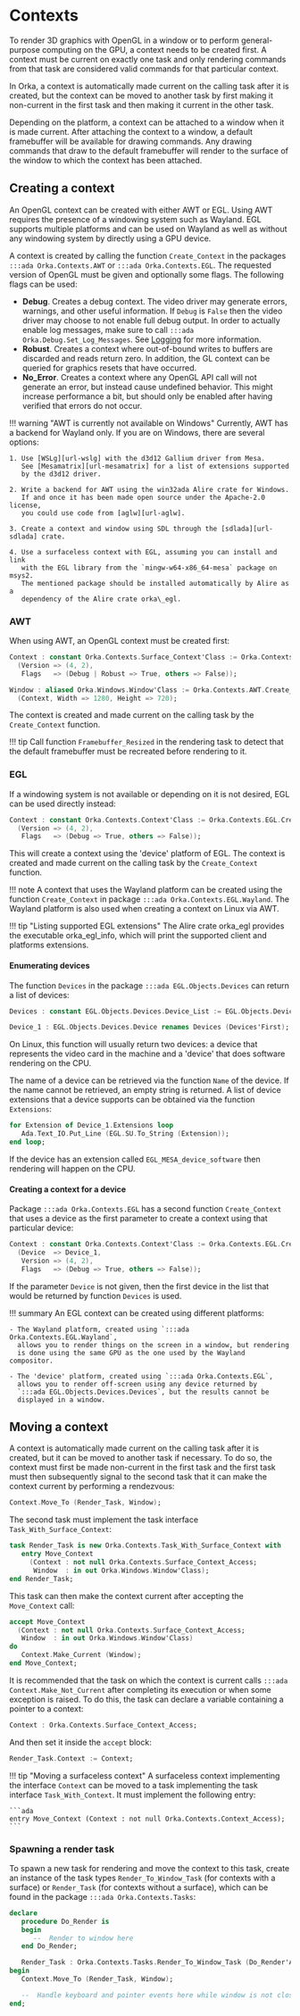 # Contexts

To render 3D graphics with OpenGL in a window or to perform general-purpose
computing on the GPU, a context needs to be created first. A context must
be current on exactly one task and only rendering commands from that task
are considered valid commands for that particular context.

In Orka, a context is automatically made current on the calling task after
it is created, but the context can be moved to another task by first making
it non-current in the first task and then making it current in the other task.

Depending on the platform, a context can be attached to a window when it is
made current. After attaching the context to a window, a default framebuffer
will be available for drawing commands. Any drawing commands that draw to
the default framebuffer will render to the surface of the window to which
the context has been attached.

## Creating a context

An OpenGL context can be created with either AWT or EGL.
Using AWT requires the presence of a windowing system such
as Wayland.
EGL supports multiple platforms and can be used on Wayland as well
as without any windowing system by directly using a GPU device.

A context is created by calling the function `Create_Context` in the packages
`:::ada Orka.Contexts.AWT` or `:::ada Orka.Contexts.EGL`.
The requested version of OpenGL must be given and optionally some flags.
The following flags can be used:

- **Debug**. Creates a debug context. The video driver may generate errors,
  warnings, and other useful information. If `Debug` is `False` then the
  video driver may choose to not enable full debug output. In order to
  actually enable log messages, make sure to call `:::ada Orka.Debug.Set_Log_Messages`.
  See [Logging](/logging/#opengl-debugging) for more information.
- **Robust**. Creates a context where out-of-bound writes to buffers are
  discarded and reads return zero. In addition, the GL context can be queried
  for graphics resets that have occurred.
- **No_Error**. Creates a context where any OpenGL API call will not generate
  an error, but instead cause undefined behavior. This might increase performance
  a bit, but should only be enabled after having verified that errors do not
  occur.

!!! warning "AWT is currently not available on Windows"
    Currently, AWT has a backend for Wayland only. If you are on Windows, there
    are several options:

    1. Use [WSLg][url-wslg] with the d3d12 Gallium driver from Mesa.
       See [Mesamatrix][url-mesamatrix] for a list of extensions supported
       by the d3d12 driver.

    2. Write a backend for AWT using the win32ada Alire crate for Windows.
       If and once it has been made open source under the Apache-2.0 license,
       you could use code from [aglw][url-aglw].

    3. Create a context and window using SDL through the [sdlada][url-sdlada] crate.

    4. Use a surfaceless context with EGL, assuming you can install and link
       with the EGL library from the `mingw-w64-x86_64-mesa` package on msys2.
       The mentioned package should be installed automatically by Alire as a
       dependency of the Alire crate orka\_egl.

### AWT

When using AWT, an OpenGL context must be created first:

```ada
Context : constant Orka.Contexts.Surface_Context'Class := Orka.Contexts.AWT.Create_Context
  (Version => (4, 2),
   Flags   => (Debug | Robust => True, others => False));

Window : aliased Orka.Windows.Window'Class := Orka.Contexts.AWT.Create_Window
  (Context, Width => 1280, Height => 720);
```

The context is created and made current on the calling task by the `Create_Context`
function.

!!! tip
    Call function `Framebuffer_Resized` in the rendering task to detect
    that the default framebuffer must be recreated before rendering to it.

### EGL

If a windowing system is not available or depending on it is not desired,
EGL can be used directly instead:

```ada
Context : constant Orka.Contexts.Context'Class := Orka.Contexts.EGL.Create_Context
  (Version => (4, 2),
   Flags   => (Debug => True, others => False));
```

This will create a context using the 'device' platform of EGL.
The context is created and made current on the calling task by the `Create_Context`
function.

!!! note
    A context that uses the Wayland platform can be created using the function
    `Create_Context` in package `:::ada Orka.Contexts.EGL.Wayland`.
    The Wayland platform is also used when creating a context on Linux via AWT.

!!! tip "Listing supported EGL extensions"
    The Alire crate orka\_egl provides the executable orka\_egl\_info, which will print
    the supported client and platforms extensions.

#### Enumerating devices

The function `Devices` in the package `:::ada EGL.Objects.Devices` can return
a list of devices:

```ada
Devices : constant EGL.Objects.Devices.Device_List := EGL.Objects.Devices.Devices;

Device_1 : EGL.Objects.Devices.Device renames Devices (Devices'First);
```

On Linux, this function will usually return two devices: a device that
represents the video card in the machine and a 'device' that does software
rendering on the CPU.

The name of a device can be retrieved via the function `Name` of the device.
If the name cannot be retrieved, an empty string is returned. A list of device
extensions that a device supports can be obtained via the function `Extensions`:

```ada
for Extension of Device_1.Extensions loop
   Ada.Text_IO.Put_Line (EGL.SU.To_String (Extension));
end loop;
```

If the device has an extension called `EGL_MESA_device_software` then rendering
will happen on the CPU.

#### Creating a context for a device

Package `:::ada Orka.Contexts.EGL` has a second function `Create_Context` that
uses a device as the first parameter to create a context using that particular
device:

```ada
Context : constant Orka.Contexts.Context'Class := Orka.Contexts.EGL.Create_Context
  (Device  => Device_1,
   Version => (4, 2),
   Flags   => (Debug => True, others => False));
```

If the parameter `Device` is not given, then the first device in the list
that would be returned by function `Devices` is used.

!!! summary
    An EGL context can be created using different platforms:

    - The Wayland platform, created using `:::ada Orka.Contexts.EGL.Wayland`,
      allows you to render things on the screen in a window, but rendering
      is done using the same GPU as the one used by the Wayland compositor.

    - The 'device' platform, created using `:::ada Orka.Contexts.EGL`,
      allows you to render off-screen using any device returned by
      `:::ada EGL.Objects.Devices.Devices`, but the results cannot be
      displayed in a window.

## Moving a context

A context is automatically made current on the calling task after
it is created, but it can be moved to another task if necessary.
To do so, the context must first be made non-current in the first task
and the first task must then subsequently signal to the second task that
it can make the context current by performing a rendezvous:

```ada
Context.Move_To (Render_Task, Window);
```

The second task must implement the task interface `Task_With_Surface_Context`:

```ada
task Render_Task is new Orka.Contexts.Task_With_Surface_Context with
   entry Move_Context
     (Context : not null Orka.Contexts.Surface_Context_Access;
      Window  : in out Orka.Windows.Window'Class);
end Render_Task;
```

This  task can then make the context current after accepting the `Move_Context`
call:

```ada
accept Move_Context
  (Context : not null Orka.Contexts.Surface_Context_Access;
   Window  : in out Orka.Windows.Window'Class)
do
   Context.Make_Current (Window);
end Move_Context;
```

It is recommended that the task on which the context is current calls
`:::ada Context.Make_Not_Current` after completing its execution or when
some exception is raised. To do this, the task can declare a variable
containing a pointer to a context:

```ada
Context : Orka.Contexts.Surface_Context_Access;
```

And then set it inside the `accept` block:

```ada
Render_Task.Context := Context;
```

!!! tip "Moving a surfaceless context"
    A surfaceless context implementing the interface `Context` can be
    moved to a task implementing the task interface `Task_With_Context`.
    It must implement the following entry:

    ```ada
    entry Move_Context (Context : not null Orka.Contexts.Context_Access);
    ```

### Spawning a render task

To spawn a new task for rendering and move the context to this task,
create an instance of the task types `Render_To_Window_Task` (for contexts
with a surface) or `Render_Task` (for contexts without a surface),
which can be found in the package `:::ada Orka.Contexts.Tasks`:

```ada
declare
   procedure Do_Render is
   begin
      --  Render to window here
   end Do_Render;

   Render_Task : Orka.Contexts.Tasks.Render_To_Window_Task (Do_Render'Access);
begin
   Context.Move_To (Render_Task, Window);

   --  Handle keyboard and pointer events here while window is not closed
end;
```

  [url-aglw]: https://github.com/ohenley/aglw
  [url-wslg]: https://github.com/microsoft/wslg
  [url-mesamatrix]: https://mesamatrix.net/
  [url-sdlada]: https://alire.ada.dev/crates/sdlada
